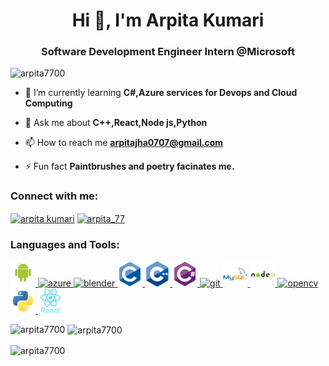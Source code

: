 <h1 align="center">Hi 👋, I'm Arpita Kumari</h1>
<h3 align="center">Software Development Engineer Intern @Microsoft</h3>


<p align="left"> <img src="https://komarev.com/ghpvc/?username=arpita7700&label=Profile%20views&color=0e75b6&style=flat" alt="arpita7700" /> </p>

- 🌱 I’m currently learning **C#,Azure services for Devops and Cloud Computing**

- 💬 Ask me about **C++,React,Node js,Python**

- 📫 How to reach me **arpitajha0707@gmail.com**

- ⚡ Fun fact **Paintbrushes and poetry facinates me.**

<h3 align="left">Connect with me:</h3>
<p align="left">
<a href="https://linkedin.com/in/arpita kumari" target="blank"><img align="center" src="https://raw.githubusercontent.com/rahuldkjain/github-profile-readme-generator/master/src/images/icons/Social/linked-in-alt.svg" alt="arpita kumari" height="30" width="40" /></a>
<a href="https://www.codechef.com/users/arpita_77" target="blank"><img align="center" src="https://cdn.jsdelivr.net/npm/simple-icons@3.1.0/icons/codechef.svg" alt="arpita_77" height="30" width="40" /></a>
</p>

<h3 align="left">Languages and Tools:</h3>
<p align="left"> <a href="https://developer.android.com" target="_blank" rel="noreferrer"> <img src="https://raw.githubusercontent.com/devicons/devicon/master/icons/android/android-original-wordmark.svg" alt="android" width="40" height="40"/> </a> <a href="https://azure.microsoft.com/en-in/" target="_blank" rel="noreferrer"> <img src="https://www.vectorlogo.zone/logos/microsoft_azure/microsoft_azure-icon.svg" alt="azure" width="40" height="40"/> </a> <a href="https://www.blender.org/" target="_blank" rel="noreferrer"> <img src="https://download.blender.org/branding/community/blender_community_badge_white.svg" alt="blender" width="40" height="40"/> </a> <a href="https://www.cprogramming.com/" target="_blank" rel="noreferrer"> <img src="https://raw.githubusercontent.com/devicons/devicon/master/icons/c/c-original.svg" alt="c" width="40" height="40"/> </a> <a href="https://www.w3schools.com/cpp/" target="_blank" rel="noreferrer"> <img src="https://raw.githubusercontent.com/devicons/devicon/master/icons/cplusplus/cplusplus-original.svg" alt="cplusplus" width="40" height="40"/> </a> <a href="https://www.w3schools.com/cs/" target="_blank" rel="noreferrer"> <img src="https://raw.githubusercontent.com/devicons/devicon/master/icons/csharp/csharp-original.svg" alt="csharp" width="40" height="40"/> </a> <a href="https://git-scm.com/" target="_blank" rel="noreferrer"> <img src="https://www.vectorlogo.zone/logos/git-scm/git-scm-icon.svg" alt="git" width="40" height="40"/> </a> <a href="https://www.mysql.com/" target="_blank" rel="noreferrer"> <img src="https://raw.githubusercontent.com/devicons/devicon/master/icons/mysql/mysql-original-wordmark.svg" alt="mysql" width="40" height="40"/> </a> <a href="https://nodejs.org" target="_blank" rel="noreferrer"> <img src="https://raw.githubusercontent.com/devicons/devicon/master/icons/nodejs/nodejs-original-wordmark.svg" alt="nodejs" width="40" height="40"/> </a> <a href="https://opencv.org/" target="_blank" rel="noreferrer"> <img src="https://www.vectorlogo.zone/logos/opencv/opencv-icon.svg" alt="opencv" width="40" height="40"/> </a> <a href="https://www.python.org" target="_blank" rel="noreferrer"> <img src="https://raw.githubusercontent.com/devicons/devicon/master/icons/python/python-original.svg" alt="python" width="40" height="40"/> </a> <a href="https://reactjs.org/" target="_blank" rel="noreferrer"> <img src="https://raw.githubusercontent.com/devicons/devicon/master/icons/react/react-original-wordmark.svg" alt="react" width="40" height="40"/> </a> </p>

<p><img align="left" src="https://github-readme-stats.vercel.app/api/top-langs?username=arpita7700&show_icons=true&locale=en&layout=compact" alt="arpita7700" /></p>

<p>&nbsp;<img align="center" src="https://github-readme-stats.vercel.app/api?username=arpita7700&show_icons=true&locale=en" alt="arpita7700" /></p>

<p><img align="center" src="https://github-readme-streak-stats.herokuapp.com/?user=arpita7700&" alt="arpita7700" /></p>
